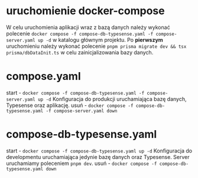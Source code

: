 # uruchomienie docker-compose
W celu uruchomienia aplikacji wraz z bazą danych należy wykonać polecenie `docker compose -f compose-db-typesense.yaml -f compose-server.yaml up -d` w katalogu głównym projektu. Po **pierwszym** uruchomieniu należy wykonać polecenie `pnpm prisma migrate dev && tsx prisma/dbDataInit.ts` w celu zainicjalizowania bazy danych.

# compose.yaml
start - `docker compose -f compose-db-typesense.yaml -f compose-server.yaml up -d`
Konfiguracja do produkcji uruchamiająca bazę danych, Typesense oraz aplikację.
usuń - `docker compose -f compose-db-typesense.yaml -f compose-server.yaml down`

# compose-db-typesense.yaml
start - `docker compose -f compose-db-typesense.yaml up -d`
Konfiguracja do developmentu uruchamiająca jedynie bazę danych oraz Typesense. Server uruchamiamy poleceniem `pnpm dev`.
usuń - `docker compose -f compose-db-typesense.yaml down`